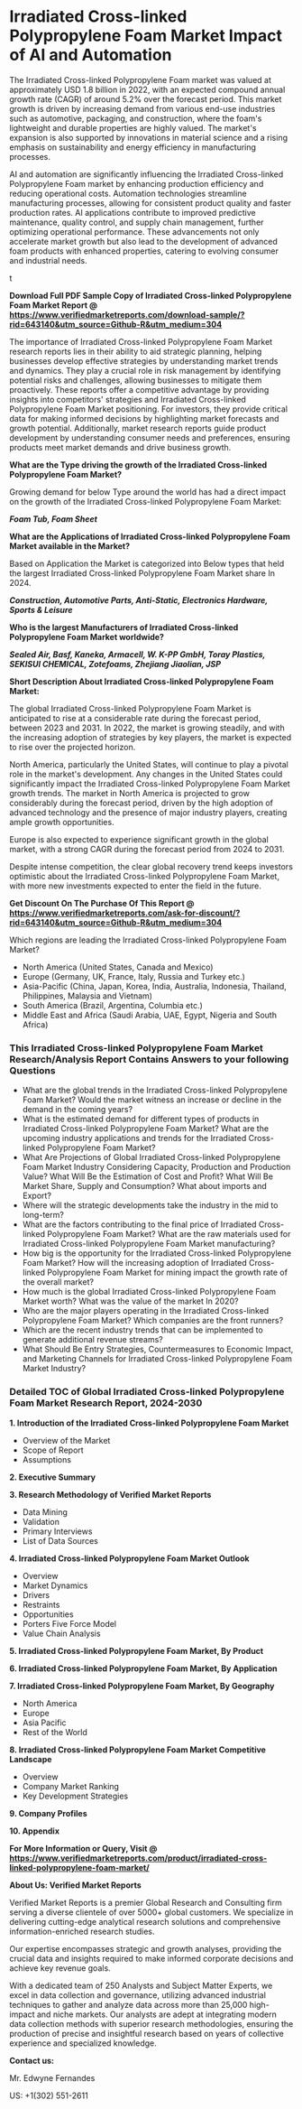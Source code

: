 <meta name="title" content="Global Irradiated Cross-linked Polypropylene Foam Market Impact of AI and Automation"><meta name="description" content="The Irradiated Cross-linked Polypropylene Foam market was valued at approximately USD 1.8 billion in 2022, with an expected compound annual growth rate (CAGR) of aroun"><meta name="title" content="Irradiated Cross-linked Polypropylene Foam Market Size, Share, Scope, Trends, Growth, Opportunities, Analysis, Forecast"><h1>Irradiated Cross-linked Polypropylene Foam Market Impact of AI and Automation</h1><p>The Irradiated Cross-linked Polypropylene Foam market was valued at approximately USD 1.8 billion in 2022, with an expected compound annual growth rate (CAGR) of around 5.2% over the forecast period. This market growth is driven by increasing demand from various end-use industries such as automotive, packaging, and construction, where the foam's lightweight and durable properties are highly valued. The market's expansion is also supported by innovations in material science and a rising emphasis on sustainability and energy efficiency in manufacturing processes.</p><p>AI and automation are significantly influencing the Irradiated Cross-linked Polypropylene Foam market by enhancing production efficiency and reducing operational costs. Automation technologies streamline manufacturing processes, allowing for consistent product quality and faster production rates. AI applications contribute to improved predictive maintenance, quality control, and supply chain management, further optimizing operational performance. These advancements not only accelerate market growth but also lead to the development of advanced foam products with enhanced properties, catering to evolving consumer and industrial needs.</p>t</p><p id="" class=""><strong>Download Full PDF Sample Copy of Irradiated Cross-linked Polypropylene Foam Market Report @ <a href="https://www.verifiedmarketreports.com/download-sample/?rid=643140&utm_source=Github-R&utm_medium=304" target="_blank">https://www.verifiedmarketreports.com/download-sample/?rid=643140&utm_source=Github-R&utm_medium=304</a></strong></p><p>The importance of&nbsp;Irradiated Cross-linked Polypropylene Foam Market research reports lies in their ability to aid strategic planning, helping businesses develop effective strategies by understanding market trends and dynamics. They play a crucial role in risk management by identifying potential risks and challenges, allowing businesses to mitigate them proactively. These reports offer a competitive advantage by providing insights into competitors' strategies and Irradiated Cross-linked Polypropylene Foam Market positioning. For investors, they provide critical data for making informed decisions by highlighting market forecasts and growth potential. Additionally, market research reports guide product development by understanding consumer needs and preferences, ensuring products meet market demands and drive business growth.</p><p><strong>What are the&nbsp;Type driving the growth of the Irradiated Cross-linked Polypropylene Foam Market?</strong></p><p id="" class="">Growing demand for below Type around the world has had a direct impact on the growth of the Irradiated Cross-linked Polypropylene Foam Market:</p><em><strong>Foam Tub, Foam Sheet</strong></em></p><strong>What are the&nbsp;Applications&nbsp;of Irradiated Cross-linked Polypropylene Foam Market available in the Market?</strong></p><p id="" class="">Based on Application the Market is categorized into Below types that held the largest Irradiated Cross-linked Polypropylene Foam Market share In 2024.</p><em><strong>Construction, Automotive Parts, Anti-Static, Electronics Hardware, Sports & Leisure</strong></em></p><strong>Who is the largest Manufacturers of Irradiated Cross-linked Polypropylene Foam Market worldwide?</strong></p><p><em><strong>Sealed Air, Basf, Kaneka, Armacell, W. K-PP GmbH, Toray Plastics, SEKISUI CHEMICAL, Zotefoams, Zhejiang Jiaolian, JSP</strong></em></p><p id="" class=""><strong>Short Description About Irradiated Cross-linked Polypropylene Foam Market:</strong></p><p>The global Irradiated Cross-linked Polypropylene Foam Market is anticipated to rise at a considerable rate during the forecast period, between 2023 and 2031. In 2022, the market is growing steadily, and with the increasing adoption of strategies by key players, the market is expected to rise over the projected horizon.</p><p>North America, particularly the United States, will continue to play a pivotal role in the market's development. Any changes in the United States could significantly impact the Irradiated Cross-linked Polypropylene Foam Market growth trends. The market in North America is projected to grow considerably during the forecast period, driven by the high adoption of advanced technology and the presence of major industry players, creating ample growth opportunities.</p><p>Europe is also expected to experience significant growth in the global market, with a strong CAGR during the forecast period from 2024 to 2031.</p><p>Despite intense competition, the clear global recovery trend keeps investors optimistic about the Irradiated Cross-linked Polypropylene Foam Market, with more new investments expected to enter the field in the future.</p><p id="" class=""><strong>Get Discount On The Purchase Of This Report @ <a href="https://www.verifiedmarketreports.com/ask-for-discount/?rid=643140&utm_source=Github-R&utm_medium=304" target="_blank">https://www.verifiedmarketreports.com/ask-for-discount/?rid=643140&utm_source=Github-R&utm_medium=304</a></strong></p>Which regions are leading the Irradiated Cross-linked Polypropylene Foam Market?</p><ul><li>North America (United States, Canada and Mexico)</li><li>Europe (Germany, UK, France, Italy, Russia and Turkey etc.)</li><li>Asia-Pacific (China, Japan, Korea, India, Australia, Indonesia, Thailand, Philippines, Malaysia and Vietnam)</li><li>South America (Brazil, Argentina, Columbia etc.)</li><li>Middle East and Africa (Saudi Arabia, UAE, Egypt, Nigeria and South Africa)</li></ul><h3 id="" class="">This Irradiated Cross-linked Polypropylene Foam Market Research/Analysis Report Contains Answers to your following Questions</h3><ul><li>What are the global trends in the Irradiated Cross-linked Polypropylene Foam Market? Would the market witness an increase or decline in the demand in the coming years?</li><li>What is the estimated demand for different types of products in Irradiated Cross-linked Polypropylene Foam Market? What are the upcoming industry applications and trends for the Irradiated Cross-linked Polypropylene Foam Market?</li><li>What Are Projections of Global Irradiated Cross-linked Polypropylene Foam Market Industry Considering Capacity, Production and Production Value? What Will Be the Estimation of Cost and Profit? What Will Be Market Share, Supply and Consumption? What about imports and Export?</li><li>Where will the strategic developments take the industry in the mid to long-term?</li><li>What are the factors contributing to the final price of Irradiated Cross-linked Polypropylene Foam Market? What are the raw materials used for Irradiated Cross-linked Polypropylene Foam Market manufacturing?</li><li>How big is the opportunity for the Irradiated Cross-linked Polypropylene Foam Market? How will the increasing adoption of Irradiated Cross-linked Polypropylene Foam Market for mining impact the growth rate of the overall market?</li><li>How much is the global Irradiated Cross-linked Polypropylene Foam Market worth? What was the value of the market In 2020?</li><li>Who are the major players operating in the Irradiated Cross-linked Polypropylene Foam Market? Which companies are the front runners?</li><li>Which are the recent industry trends that can be implemented to generate additional revenue streams?</li><li>What Should Be Entry Strategies, Countermeasures to Economic Impact, and Marketing Channels for Irradiated Cross-linked Polypropylene Foam Market Industry?</li></ul><h3 id="" class="">Detailed TOC of Global Irradiated Cross-linked Polypropylene Foam Market Research Report, 2024-2030</h3><p id="" class=""><strong>1. Introduction of the Irradiated Cross-linked Polypropylene Foam Market</strong></p><ul><li>Overview of the Market</li><li>Scope of Report</li><li>Assumptions</li></ul><p id="" class=""><strong>2. Executive Summary</strong></p><p id="" class=""><strong>3. Research Methodology of Verified Market Reports</strong></p><ul><li>Data Mining</li><li>Validation</li><li>Primary Interviews</li><li>List of Data Sources</li></ul><p id="" class=""><strong>4. Irradiated Cross-linked Polypropylene Foam Market Outlook</strong></p><ul><li>Overview</li><li>Market Dynamics</li><li>Drivers</li><li>Restraints</li><li>Opportunities</li><li>Porters Five Force Model</li><li>Value Chain Analysis</li></ul><p id="" class=""><strong>5. Irradiated Cross-linked Polypropylene Foam Market, By Product</strong></p><p id="" class=""><strong>6. Irradiated Cross-linked Polypropylene Foam Market, By Application</strong></p><p id="" class=""><strong>7. Irradiated Cross-linked Polypropylene Foam Market, By Geography</strong></p><ul><li>North America</li><li>Europe</li><li>Asia Pacific</li><li>Rest of the World</li></ul><p id="" class=""><strong>8. Irradiated Cross-linked Polypropylene Foam Market Competitive Landscape</strong></p><ul><li>Overview</li><li>Company Market Ranking</li><li>Key Development Strategies</li></ul><p id="" class=""><strong>9. Company Profiles</strong></p><p id="" class=""><strong>10. Appendix</strong></p><p id="" class=""><strong>For More Information or Query, Visit @ <a href="https://www.verifiedmarketreports.com/product/irradiated-cross-linked-polypropylene-foam-market/" target="_blank">https://www.verifiedmarketreports.com/product/irradiated-cross-linked-polypropylene-foam-market/</a></strong></p><p id="" class=""><strong>About Us: Verified Market Reports</strong></p><p id="" class="">Verified Market Reports is a premier Global Research and Consulting firm serving a diverse clientele of over 5000+ global customers. We specialize in delivering cutting-edge analytical research solutions and comprehensive information-enriched research studies.</p><p id="" class="">Our expertise encompasses strategic and growth analyses, providing the crucial data and insights required to make informed corporate decisions and achieve key revenue goals.</p><p id="" class="">With a dedicated team of 250 Analysts and Subject Matter Experts, we excel in data collection and governance, utilizing advanced industrial techniques to gather and analyze data across more than 25,000 high-impact and niche markets. Our analysts are adept at integrating modern data collection methods with superior research methodologies, ensuring the production of precise and insightful research based on years of collective experience and specialized knowledge.</p><p id="" class=""><strong>Contact us:</strong></p><p id="" class="">Mr. Edwyne Fernandes</p><p id="" class="">US: +1(302) 551-2611</p>